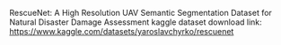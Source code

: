 RescueNet: A High Resolution UAV Semantic Segmentation Dataset for Natural Disaster Damage Assessment
kaggle dataset download link: https://www.kaggle.com/datasets/yaroslavchyrko/rescuenet

